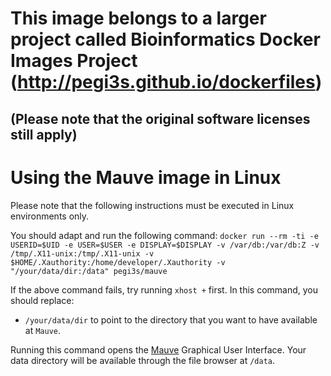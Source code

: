 # This image belongs to a larger project called Bioinformatics Docker Images Project (http://pegi3s.github.io/dockerfiles)
## (Please note that the original software licenses still apply)

# Using the Mauve image in Linux
Please note that the following instructions must be executed in Linux environments only.

You should adapt and run the following command: `docker run --rm -ti -e USERID=$UID -e USER=$USER -e DISPLAY=$DISPLAY -v /var/db:/var/db:Z -v /tmp/.X11-unix:/tmp/.X11-unix -v $HOME/.Xauthority:/home/developer/.Xauthority -v "/your/data/dir:/data" pegi3s/mauve`

If the above command fails, try running `xhost +` first. In this command, you should replace:
- `/your/data/dir` to point to the directory that you want to have available at `Mauve`. 

Running this command opens the [Mauve](http://darlinglab.org/mauve/mauve.html) Graphical User Interface. Your data directory will be available through the file browser at `/data`.
